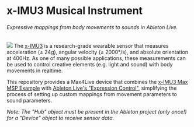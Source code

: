 # x-IMU3 Musical Instrument
###### _Expressive mappings from body movements to sounds in Ableton Live._
![](ableton-device.png)
The [x-IMU3](https://x-io.co.uk/x-imu3/) is a research-grade wearable sensor that measures acceleration (± 24g), angular velocity (± 2000°/s), and absolute orientation at 400Hz. As one of many possible applications, these measurements can be used to control creative elements (e.g. light and sound) with body movements in realtime.

This repository provides a Max4Live device that combines the [x-IMU3 Max MSP Example](https://github.com/xioTechnologies/x-IMU3-Max-MSP-Example) with [Ableton Live's "Expression Control"](https://www.ableton.com/en/live-manual/12/max-for-live-devices/#expression-control), simplifying the process of setting up custom mappings from movement parameters to sound parameters.

_Note: The "Hub" object must be present in the Ableton project (only once!) for a "Device" object to receive sensor data._
